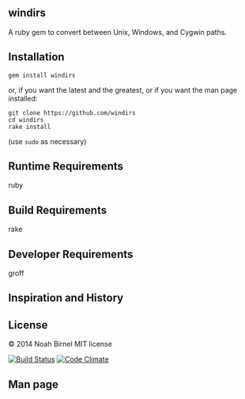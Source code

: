 windirs
---------
A ruby gem to convert between Unix, Windows, and Cygwin paths.

Installation
---------
`gem install windirs`

or, if you want the latest and the greatest, 
or if you want the man page installed:

    git clone https://github.com/windirs
    cd windirs
    rake install

(use `sudo` as necessary)

Runtime Requirements
---------
ruby 

Build Requirements
---------
rake

Developer Requirements
---------
groff

Inspiration and History
---------


License
---------
© 2014 Noah Birnel
MIT license

[![Build Status](https://travis-ci.org/nbirnel/windirs.png?branch=master)](https://travis-ci.org/nbirnel/windirs)
[![Code Climate](https://codeclimate.com/github/nbirnel/windirs.png)](https://codeclimate.com/github/nbirnel/windirs)

Man page
---------
